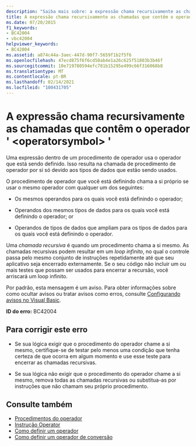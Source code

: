 ```yaml
---
description: "Saiba mais sobre: a expressão chama recursivamente as chamadas que contêm o operador ' <operatorsymbol> '"
title: A expressão chama recursivamente as chamadas que contêm o operador ' <operatorsymbol> '
ms.date: 07/20/2015
f1_keywords:
- BC42004
- vbc42004
helpviewer_keywords:
- BC42004
ms.assetid: a874c44a-3aec-447d-90f7-5659f1b2f5f6
ms.openlocfilehash: 47ecd875f6f6cd50ab4e1a26c625f51803b3b46f
ms.sourcegitcommit: 10e719780594efc781b15295e499c66f316068b8
ms.translationtype: MT
ms.contentlocale: pt-BR
ms.lasthandoff: 02/14/2021
ms.locfileid: "100431705"
---
```

# <a name="expression-recursively-calls-containing-operator-operatorsymbol"></a>A expressão chama recursivamente as chamadas que contêm o operador ' \<operatorsymbol> '

Uma expressão dentro de um procedimento de operador usa o operador que está sendo definido. Isso resulta na chamada de procedimento de operador por si só devido aos tipos de dados que estão sendo usados.  
  
 O procedimento de operador que você está definindo chama a si próprio se usar o mesmo operador com qualquer um dos seguintes:  
  
- Os mesmos operandos para os quais você está definindo o operador;  
  
- Operandos dos mesmos tipos de dados para os quais você está definindo o operador; or  
  
- Operandos de tipos de dados que ampliam para os tipos de dados para os quais você está definindo o operador.  
  
 Uma *chamada recursiva* é quando um procedimento chama a si mesmo. As chamadas recursivas podem resultar em um *loop infinito*, no qual o controle passa pelo mesmo conjunto de instruções repetidamente até que seu aplicativo seja encerrado externamente. Se o seu código não incluir um ou mais testes que possam ser usados para encerrar a recursão, você arriscará um loop infinito.  
  
 Por padrão, esta mensagem é um aviso. Para obter informações sobre como ocultar avisos ou tratar avisos como erros, consulte [Configurando avisos no Visual Basic](/visualstudio/ide/configuring-warnings-in-visual-basic).  
  
 **ID do erro:** BC42004  
  
## <a name="to-correct-this-error"></a>Para corrigir este erro  
  
- Se sua lógica exigir que o procedimento do operador chame a si mesmo, certifique-se de testar pelo menos uma condição que tenha certeza de que ocorra em algum momento e use esse teste para encerrar as chamadas recursivas.  
  
- Se sua lógica não exigir que o procedimento do operador chame a si mesmo, remova todas as chamadas recursivas ou substitua-as por instruções que não chamam seu próprio procedimento.  
  
## <a name="see-also"></a>Consulte também

- [Procedimentos do operador](../programming-guide/language-features/procedures/operator-procedures.md)
- [Instrução Operator](../language-reference/statements/operator-statement.md)
- [Como definir um operador](../programming-guide/language-features/procedures/how-to-define-an-operator.md)
- [Como definir um operador de conversão](../programming-guide/language-features/procedures/how-to-define-a-conversion-operator.md)
